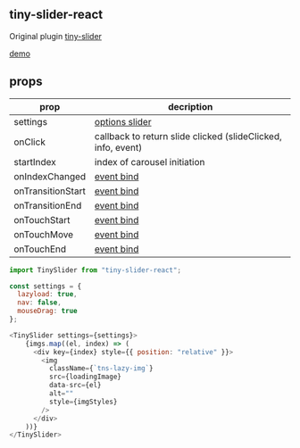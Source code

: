 ## tiny-slider-react

Original plugin [tiny-slider](https://github.com/ganlanyuan/tiny-slider)

[demo](https://codesandbox.io/s/5lzk6jrvn)

## props

|    prop            | decription                                                          |
|------------------  |---------------------------------------------------------------------|
| settings           |  [options slider](https://github.com/ganlanyuan/tiny-slider#options) |
| onClick            |  callback to return slide clicked (slideClicked, info, event)        |
| startIndex         |  index of carousel initiation                                        |
| onIndexChanged     |  [event bind](https://github.com/ganlanyuan/tiny-slider#custom-events) |
| onTransitionStart  |  [event bind](https://github.com/ganlanyuan/tiny-slider#custom-events) | 
| onTransitionEnd    |  [event bind](https://github.com/ganlanyuan/tiny-slider#custom-events) | 
| onTouchStart       |  [event bind](https://github.com/ganlanyuan/tiny-slider#custom-events) | 
| onTouchMove        |  [event bind](https://github.com/ganlanyuan/tiny-slider#custom-events) | 
| onTouchEnd         |  [event bind](https://github.com/ganlanyuan/tiny-slider#custom-events) |d

```js
import TinySlider from "tiny-slider-react";

const settings = {
  lazyload: true,
  nav: false,
  mouseDrag: true
};

<TinySlider settings={settings}>
    {imgs.map((el, index) => (
      <div key={index} style={{ position: "relative" }}>
        <img
          className={`tns-lazy-img`}
          src={loadingImage}
          data-src={el}
          alt=""
          style={imgStyles}
        />
      </div>
    ))}
</TinySlider>
```

